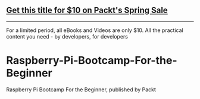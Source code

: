 ## [Get this title for $10 on Packt's Spring Sale](https://www.packt.com/V13675?utm_source=github&utm_medium=packt-github-repo&utm_campaign=spring_10_dollar_2022)
-----
For a limited period, all eBooks and Videos are only $10. All the practical content you need \- by developers, for developers

# Raspberry-Pi-Bootcamp-For-the-Beginner
Raspberry Pi Bootcamp For the Beginner, published by Packt
